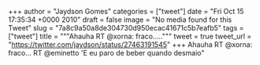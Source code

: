 
+++
author = "Jaydson Gomes"
categories = ["tweet"]
date = "Fri Oct 15 17:35:34 +0000 2010"
draft = false
image = "No media found for this Tweet"
slug = "7a8c9a50a8de304730d950ecac41671c5b7eafb5"
tags = ["tweet"]
title = """Ahauha RT @xorna: fraco....."""
tweet = true
tweet_url = "https://twitter.com/jaydson/status/27463191545"
+++
Ahauha RT @xorna: fraco... RT @eminetto 'E eu paro de beber quando desmaio"
